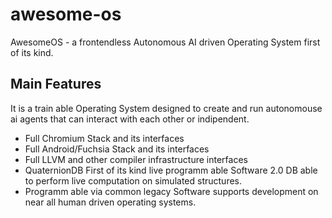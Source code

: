 # awesome-os
AwesomeOS - a frontendless Autonomous AI driven Operating System first of its kind.

## Main Features
It is a train able Operating System designed to create and run autonomouse ai agents that can interact with each other or indipendent.
- Full Chromium Stack and its interfaces
- Full Android/Fuchsia Stack and its interfaces
- Full LLVM and other compiler infrastructure interfaces
- QuaternionDB First of its kind live programm able Software 2.0 DB able to perform live computation on simulated structures.
- Programm able via common legacy Software supports development on near all human driven operating systems. 
